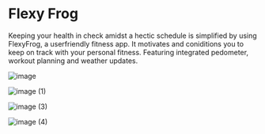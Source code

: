 # Flexy Frog
Keeping your health in check amidst a hectic schedule is simplified by using FlexyFrog, a userfriendly fitness app. It motivates and coniditions you to keep on track with your personal fitness. Featuring integrated pedometer, workout planning and weather updates.

![image](https://github.com/Eden-Spicer/UniGymApp/assets/66095804/3f403967-f571-4a98-92ff-845b2b4d8691)

![image (1)](https://github.com/Eden-Spicer/UniGymApp/assets/66095804/7eebdc4b-b19f-460a-98f6-d63572c57f06)

![image (3)](https://github.com/Eden-Spicer/UniGymApp/assets/66095804/80e80ac9-5132-4e7f-a925-eb5b75e6820a)


![image (4)](https://github.com/Eden-Spicer/UniGymApp/assets/66095804/01614d31-b199-443b-9a48-a429a4a9679b)
